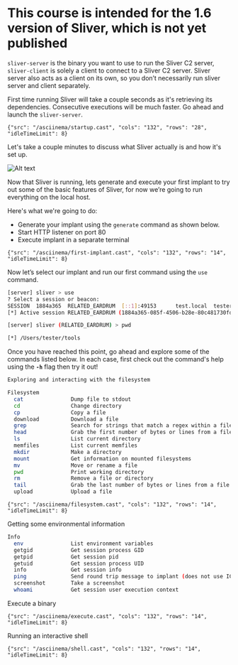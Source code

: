 # This course is intended for the 1.6 version of Sliver, which is not yet published

`sliver-server` is the binary you want to use to run the Sliver C2 server, `sliver-client` is solely a client to connect to a Sliver C2 server. Sliver server also acts as a client on its own, so you don’t necessarily run sliver server and client separately.

First time running Sliver will take a couple seconds as it's retrieving its dependencies. Consecutive executions will be much faster. Go ahead and launch the `sliver-server`.

```asciinema
{"src": "/asciinema/startup.cast", "cols": "132", "rows": "28", "idleTimeLimit": 8}
```

Let's take a couple minutes to discuss what Sliver actually is and how it's set up.

![Alt text](/images/Architecture.png)

Now that Sliver is running, lets generate and execute your first implant to try out some of the basic features of Sliver, for now we’re going to run everything on the local host.

Here's what we're going to do: 
* Generate your implant using the `generate` command as shown below.
* Start HTTP listener on port 80
* Execute implant in a separate terminal

```asciinema
{"src": "/asciinema/first-implant.cast", "cols": "132", "rows": "14", "idleTimeLimit": 8}
```

Now let’s select our implant and run our first command using the `use` command.

```bash
[server] sliver > use
? Select a session or beacon: 
SESSION  1884a365  RELATED_EARDRUM  [::1]:49153      test.local  tester  darwin/amd64
[*] Active session RELATED_EARDRUM (1884a365-085f-4506-b28e-80c481730fd0)

[server] sliver (RELATED_EARDRUM) > pwd

[*] /Users/tester/tools
```

Once you have reached this point, go ahead and explore some of the commands listed below. In each case, first check out the command's help using the **`-h`** flag then try it out!

```bash
Exploring and interacting with the filesystem

Filesystem
  cat               Dump file to stdout
  cd                Change directory
  cp                Copy a file
  download          Download a file
  grep              Search for strings that match a regex within a file or directory
  head              Grab the first number of bytes or lines from a file
  ls                List current directory
  memfiles          List current memfiles
  mkdir             Make a directory
  mount             Get information on mounted filesystems
  mv                Move or rename a file
  pwd               Print working directory
  rm                Remove a file or directory
  tail              Grab the last number of bytes or lines from a file
  upload            Upload a file
```

```asciinema
{"src": "/asciinema/filesystem.cast", "cols": "132", "rows": "14", "idleTimeLimit": 8}
```

Getting some environmental information
```bash
Info
  env               List environment variables
  getgid            Get session process GID
  getpid            Get session pid
  getuid            Get session process UID
  info              Get session info
  ping              Send round trip message to implant (does not use ICMP)
  screenshot        Take a screenshot
  whoami            Get session user execution context
```
Execute a binary

```asciinema
{"src": "/asciinema/execute.cast", "cols": "132", "rows": "14", "idleTimeLimit": 8}
```

Running an interactive shell

```asciinema
{"src": "/asciinema/shell.cast", "cols": "132", "rows": "14", "idleTimeLimit": 8}
```

